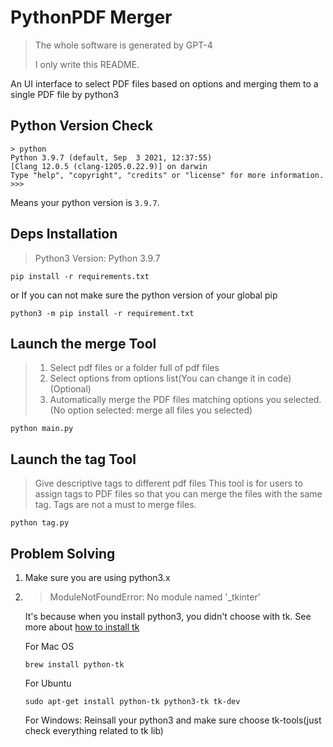 # PythonPDF Merger
> The whole software is generated by GPT-4
> 
> I only write this README.

An UI interface to select PDF files based on options and merging them to a single PDF file by python3

## Python Version Check
```shell
> python
Python 3.9.7 (default, Sep  3 2021, 12:37:55) 
[Clang 12.0.5 (clang-1205.0.22.9)] on darwin
Type "help", "copyright", "credits" or "license" for more information.
>>> 
```
Means your python version is `3.9.7`.

## Deps Installation
> Python3 Version: Python 3.9.7

```shell
pip install -r requirements.txt
```
or
If you can not make sure the python version of your global pip
```shell
python3 -m pip install -r requirement.txt
```

## Launch the merge Tool
> 1. Select pdf files or a folder full of pdf files
> 2. Select options from options list(You can change it in code) (Optional)
> 3. Automatically merge the PDF files matching options you selected. (No option selected: merge all files you selected)
```shell
python main.py
```

## Launch the tag Tool
> Give descriptive tags to different pdf files
> This tool is for users to assign tags to PDF files so that you can merge the files with the same tag.
> Tags are not a must to merge files.

```shell
python tag.py
```


## Problem Solving

1. Make sure you are using python3.x
2. > ModuleNotFoundError: No module named '_tkinter'

    It's because when you install python3, you didn't choose with tk.
    See more about [how to install tk](https://stackoverflow.com/questions/5459444/tkinter-python-may-not-be-configured-for-tk)

    For Mac OS
    ```shell
    brew install python-tk
    ```

    For Ubuntu
    ```shell
    sudo apt-get install python-tk python3-tk tk-dev
    ```

    For Windows: Reinsall your python3 and make sure choose tk-tools(just check everything related to tk lib)